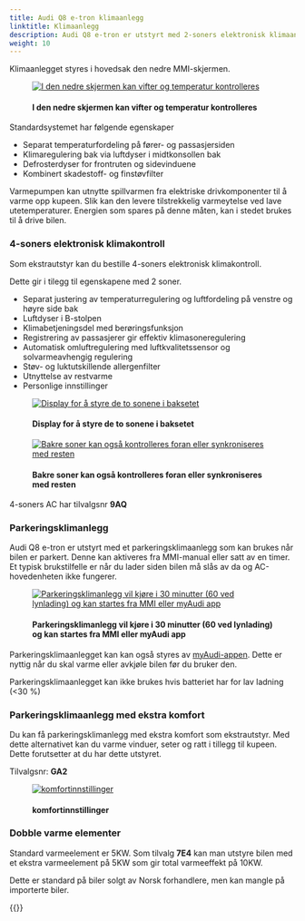 ```yaml
---
title: Audi Q8 e-tron klimaanlegg
linktitle: Klimaanlegg
description: Audi Q8 e-tron er utstyrt med 2-soners elektronisk klimaanlegg med varmepumpe som standard.
weight: 10
---
```

<!-- markdownlint-disable MD033 -->
Klimaanlegget styres i hovedsak den nedre MMI-skjermen.

<figure>
    <a href="https://media.electrichasgoneaudi.net/multimedia/models/e-tron/technology/climatecontrol/accontrol.jpg">
        <img src="https://media.electrichasgoneaudi.net/multimedia/models/e-tron/technology/climatecontrol/accontrols.jpg"
        alt="I den nedre skjermen kan vifter og temperatur kontrolleres" title="I den nedre skjermen kan vifter og temperatur kontrolleres">
    </a>
    <figcaption><h4>I den nedre skjermen kan vifter og temperatur kontrolleres</h4></figcaption>
</figure>

Standardsystemet har følgende egenskaper

- Separat temperaturfordeling på fører- og passasjersiden
- Klimaregulering bak via luftdyser i midtkonsollen bak
- Defrosterdyser for frontruten og sidevinduene
- Kombinert skadestoff- og finstøvfilter

Varmepumpen kan utnytte spillvarmen fra elektriske drivkomponenter til å varme opp kupeen. Slik kan den
levere tilstrekkelig varmeytelse ved lave utetemperaturer. Energien som spares på denne måten, kan i stedet brukes til å
drive bilen.

### 4-soners elektronisk klimakontroll

Som ekstrautstyr kan du bestille 4-soners elektronisk klimakontroll.

Dette gir i tilegg til egenskapene med 2 soner.

- Separat justering av temperaturregulering og luftfordeling på venstre og høyre side bak
- Luftdyser i B-stolpen
- Klimabetjeningsdel med berøringsfunksjon
- Registrering av passasjerer gir effektiv klimasoneregulering
- Automatisk omluftregulering med luftkvalitetssensor og solvarmeavhengig regulering
- Støv- og luktutskillende allergenfilter
- Utnyttelse av restvarme
- Personlige innstillinger

<figure>
    <a href="https://media.electrichasgoneaudi.net/multimedia/models/e-tron/technology/climatecontrol/4zone.jpg">
        <img src="https://media.electrichasgoneaudi.net/multimedia/models/e-tron/technology/climatecontrol/4zones.jpg"
        alt="Display for å styre de to sonene i baksetet" title="Display for å styre de to sonene i baksetet">
    </a>
    <figcaption><h4>Display for å styre de to sonene i baksetet</h4></figcaption>
</figure>

<figure>
    <a href="https://media.electrichasgoneaudi.net/multimedia/models/e-tron/technology/climatecontrol/firstscreenmenu.jpg">
        <img src="https://media.electrichasgoneaudi.net/multimedia/models/e-tron/technology/climatecontrol/firstscreenmenus.jpg"
        alt="Bakre soner kan også kontrolleres foran eller synkroniseres med resten" title="Bakre soner kan også kontrolleres foran eller synkroniseres med resten">
    </a>
    <figcaption><h4>Bakre soner kan også kontrolleres foran eller synkroniseres med resten</h4></figcaption>
</figure>

4-soners AC har tilvalgsnr **9AQ**

### Parkeringsklimanlegg

Audi Q8 e-tron er utstyrt med et parkeringsklimaanlegg som kan brukes når bilen er parkert. Denne kan aktiveres
fra MMI-manual eller satt av en timer. Et typisk brukstilfelle er når du lader siden bilen må slås av da og AC-hovedenheten ikke fungerer.

<figure>
    <a href="https://media.electrichasgoneaudi.net/multimedia/models/e-tron/technology/climatecontrol/preconditionnb.jpg">
        <img src="https://media.electrichasgoneaudi.net/multimedia/models/e-tron/technology/climatecontrol/preconditionnbs.jpg"
        alt="Parkeringsklimanlegg vil kjøre i 30 minutter (60 ved lynlading) og kan startes fra MMI eller myAudi app" title="Parkeringsklimanlegg vil kjøre i 30 minutter (60 ved lynlading) og kan startes fra MMI eller myAudi app">
    </a>
    <figcaption><h4>Parkeringsklimanlegg vil kjøre i 30 minutter (60 ved lynlading) og kan startes fra MMI eller myAudi app</h4></figcaption>
</figure>

Parkeringsklimaanlegget kan kan også styres av [myAudi-appen](../../technology/audiconnect/myaudi/). Dette er nyttig når du skal varme eller avkjøle bilen før du bruker den.

Parkeringsklimaanlegget kan ikke brukes hvis batteriet har for lav ladning (<30 %)

### Parkeringsklimaanlegg med ekstra komfort

Du kan få parkeringsklimanlegg med ekstra komfort som ekstrautstyr. Med dette alternativet kan du varme vinduer, seter og ratt i tillegg til kupeen.
Dette forutsetter at du har dette utstyret.

Tilvalgsnr: **GA2**

<figure>
    <a href="https://media.electrichasgoneaudi.net/multimedia/models/e-tron/technology/climatecontrol/conviencesettingsnb.jpg">
        <img src="https://media.electrichasgoneaudi.net/multimedia/models/e-tron/technology/climatecontrol/conviencesettingsnbs.jpg"
        alt="komfortinnstillinger" title="komfortinnstillinger">
    </a>
    <figcaption><h4>komfortinnstillinger</h4></figcaption>
</figure>

### Dobble varme elementer

Standard varmeelement er 5KW. Som tilvalg **7E4** kan man utstyre bilen med et ekstra varmeelement på 5KW som gir total varmeeffekt på 10KW.

Dette er standard på biler solgt av Norsk forhandlere, men kan mangle på importerte biler.

{{<children description="true" />}}
